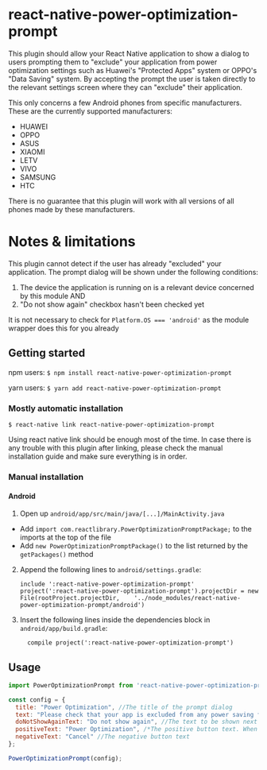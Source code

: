 
# react-native-power-optimization-prompt

This plugin should allow your React Native application to show a dialog to users prompting them to "exclude" your application from power optimization settings such as Huawei's "Protected Apps" system or OPPO's "Data Saving" system. By accepting the prompt the user is taken directly to the relevant settings screen where they can "exclude" their application.

This only concerns a few Android phones from specific manufacturers.
These are the currently supported manufacturers:
- HUAWEI
- OPPO
- ASUS
- XIAOMI
- LETV
- VIVO
- SAMSUNG
- HTC

There is no guarantee that this plugin will work with all versions of all phones made by these manufacturers.

# Notes & limitations
This plugin cannot detect if the user has already "excluded" your application. The prompt dialog will be shown under the following conditions:

1. The device the application is running on is a relevant device concerned by this module
   AND
2. "Do not show again" checkbox hasn't been checked yet

It is not necessary to check for `Platform.OS === 'android'` as the module wrapper does this for you already

## Getting started

npm users:
`$ npm install react-native-power-optimization-prompt`

yarn users:
`$ yarn add react-native-power-optimization-prompt`

### Mostly automatic installation

`$ react-native link react-native-power-optimization-prompt`

Using react native link should be enough most of the time. In case there is any trouble with this plugin after linking, please check the manual installation guide and make sure everything is in order.

### Manual installation

#### Android

1. Open up `android/app/src/main/java/[...]/MainActivity.java`
  - Add `import com.reactlibrary.PowerOptimizationPromptPackage;` to the imports at the top of the file
  - Add `new PowerOptimizationPromptPackage()` to the list returned by the `getPackages()` method
2. Append the following lines to `android/settings.gradle`:
  	```
  	include ':react-native-power-optimization-prompt'
  	project(':react-native-power-optimization-prompt').projectDir = new File(rootProject.projectDir, 	'../node_modules/react-native-power-optimization-prompt/android')
  	```
3. Insert the following lines inside the dependencies block in `android/app/build.gradle`:
  	```
      compile project(':react-native-power-optimization-prompt')
  	```


## Usage
```javascript
import PowerOptimizationPrompt from 'react-native-power-optimization-prompt';

const config = {
  title: "Power Optimization", //The title of the prompt dialog
  text: "Please check that your app is excluded from any power saving features", //The text of the prompt dialog
  doNotShowAgainText: "Do not show again", //The text to be shown next to the "don't show again" checkbox
  positiveText: "Power Optimization", /*The positive button text. When clicked, this button will take the user to the screen where they can "exclude" your application from any power optimization settings, depending on the device*/
  negativeText: "Cancel" //The negative button text
};

PowerOptimizationPrompt(config);
```
  
